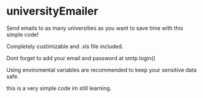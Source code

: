 # universityEmailer

Send emails to as many universities as you want to save time with this simple code!

Completely custimizable and .xls file included.

Dont forget to add your email and password at smtp.login()

Using enviromental variables are recommended to keep your sensitive data safe.

this is a very simple code im still learning.
